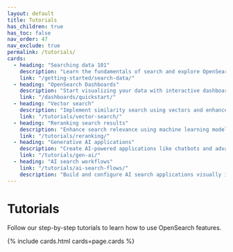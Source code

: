 ```yaml
---
layout: default
title: Tutorials
has_children: true
has_toc: false
nav_order: 47
nav_exclude: true
permalink: /tutorials/
cards:
  - heading: "Searching data 101"
    description: "Learn the fundamentals of search and explore OpenSearch query languages and types" 
    link: "/getting-started/search-data/" 
  - heading: "OpenSearch Dashboards"
    description: "Start visualizing your data with interactive dashboards and powerful analytics tools"
    link: "/dashboards/quickstart/"
  - heading: "Vector search"
    description: "Implement similarity search using vectors and enhance results with AI capabilities" 
    link: "/tutorials/vector-search/"
  - heading: "Reranking search results"
    description: "Enhance search relevance using machine learning models to intelligently reorder results" 
    link: "/tutorials/reranking/"
  - heading: "Generative AI applications"
    description: "Create AI-powered applications like chatbots and advanced conversational systems" 
    link: "/tutorials/gen-ai/"
  - heading: "AI search workflows"
    link: "/tutorials/ai-search-flows/"
    description: "Build and configure AI search applications visually in OpenSearch Dashboards"   
---
```


# Tutorials

Follow our step-by-step tutorials to learn how to use OpenSearch features.

{% include cards.html cards=page.cards %}

